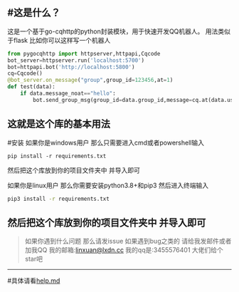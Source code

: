 #这是什么？
---
这是一个基于go-cqhttp的python封装模块，用于快速开发QQ机器人。
用法类似于flask 比如你可以这样写一个机器人
```python
from pygocqhttp import httpserver,httpapi,Cqcode
bot_server=httpserver.run('localhost:5700')
bot=httpapi.bot('http://localhost:5800')
cq=Cqcode()
@bot_server.on_message("group",group_id=123456,at=1)
def test(data):
    if data.message_noat=="hello":
        bot.send_group_msg(group_id=data.group_id,message=cq.at(data.user_id)+"world")
```
这就是这个库的基本用法
---
#安装
如果你是windows用户 那么只需要进入cmd或者powershell输入
```batch
pip install -r requirements.txt
```
然后把这个库放到你的项目文件夹中 并导入即可

如果你是linux用户 那么你需要安装python3.8+和pip3
然后进入终端输入
```bash
pip3 install -r requirements.txt
```
然后把这个库放到你的项目文件夹中 并导入即可
---
>如果你遇到什么问题 那么请发issue
如果遇到bug之类的 请给我发邮件或者加我QQ
我的邮箱:[linxuan@lxdn.cc](mailto:linxuan@lxdn.cc)
我的qq是:3455576401
大佬们给个star吧
---
#具体请看[help.md](./help.md)